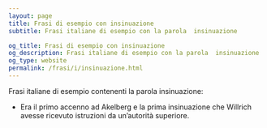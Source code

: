 ```yaml
---
layout: page
title: Frasi di esempio con insinuazione 
subtitle: Frasi italiane di esempio con la parola  insinuazione

og_title: Frasi di esempio con insinuazione 
og_description: Frasi italiane di esempio con la parola  insinuazione
og_type: website
permalink: /frasi/i/insinuazione.html
---
```


Frasi italiane di esempio contenenti la parola insinuazione:


- Era il primo accenno ad Akelberg e la prima insinuazione che Willrich avesse ricevuto istruzioni da un’autorità superiore.

